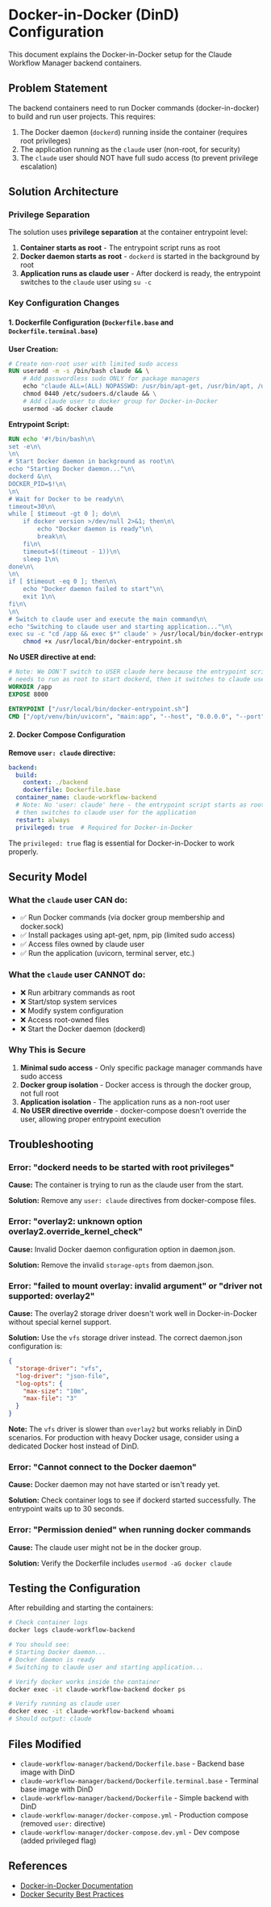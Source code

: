 # Docker-in-Docker (DinD) Configuration

This document explains the Docker-in-Docker setup for the Claude Workflow Manager backend containers.

## Problem Statement

The backend containers need to run Docker commands (docker-in-docker) to build and run user projects. This requires:
1. The Docker daemon (`dockerd`) running inside the container (requires root privileges)
2. The application running as the `claude` user (non-root, for security)
3. The `claude` user should NOT have full sudo access (to prevent privilege escalation)

## Solution Architecture

### Privilege Separation

The solution uses **privilege separation** at the container entrypoint level:

1. **Container starts as root** - The entrypoint script runs as root
2. **Docker daemon starts as root** - `dockerd` is started in the background by root
3. **Application runs as claude user** - After dockerd is ready, the entrypoint switches to the `claude` user using `su -c`

### Key Configuration Changes

#### 1. Dockerfile Configuration (`Dockerfile.base` and `Dockerfile.terminal.base`)

**User Creation:**
```dockerfile
# Create non-root user with limited sudo access
RUN useradd -m -s /bin/bash claude && \
    # Add passwordless sudo ONLY for package managers
    echo "claude ALL=(ALL) NOPASSWD: /usr/bin/apt-get, /usr/bin/apt, /usr/bin/dpkg, /usr/bin/npm, /usr/bin/pip, /usr/bin/pip3" > /etc/sudoers.d/claude && \
    chmod 0440 /etc/sudoers.d/claude && \
    # Add claude user to docker group for Docker-in-Docker
    usermod -aG docker claude
```

**Entrypoint Script:**
```dockerfile
RUN echo '#!/bin/bash\n\
set -e\n\
\n\
# Start Docker daemon in background as root\n\
echo "Starting Docker daemon..."\n\
dockerd &\n\
DOCKER_PID=$!\n\
\n\
# Wait for Docker to be ready\n\
timeout=30\n\
while [ $timeout -gt 0 ]; do\n\
    if docker version >/dev/null 2>&1; then\n\
        echo "Docker daemon is ready"\n\
        break\n\
    fi\n\
    timeout=$((timeout - 1))\n\
    sleep 1\n\
done\n\
\n\
if [ $timeout -eq 0 ]; then\n\
    echo "Docker daemon failed to start"\n\
    exit 1\n\
fi\n\
\n\
# Switch to claude user and execute the main command\n\
echo "Switching to claude user and starting application..."\n\
exec su -c "cd /app && exec $*" claude' > /usr/local/bin/docker-entrypoint.sh && \
    chmod +x /usr/local/bin/docker-entrypoint.sh
```

**No USER directive at end:**
```dockerfile
# Note: We DON'T switch to USER claude here because the entrypoint script
# needs to run as root to start dockerd, then it switches to claude user
WORKDIR /app
EXPOSE 8000

ENTRYPOINT ["/usr/local/bin/docker-entrypoint.sh"]
CMD ["/opt/venv/bin/uvicorn", "main:app", "--host", "0.0.0.0", "--port", "8000", "--reload"]
```

#### 2. Docker Compose Configuration

**Remove `user: claude` directive:**
```yaml
backend:
  build:
    context: ./backend
    dockerfile: Dockerfile.base
  container_name: claude-workflow-backend
  # Note: No 'user: claude' here - the entrypoint script starts as root to run dockerd,
  # then switches to claude user for the application
  restart: always
  privileged: true  # Required for Docker-in-Docker
```

The `privileged: true` flag is essential for Docker-in-Docker to work properly.

## Security Model

### What the `claude` user CAN do:
- ✅ Run Docker commands (via docker group membership and docker.sock)
- ✅ Install packages using apt-get, npm, pip (limited sudo access)
- ✅ Access files owned by claude user
- ✅ Run the application (uvicorn, terminal server, etc.)

### What the `claude` user CANNOT do:
- ❌ Run arbitrary commands as root
- ❌ Start/stop system services
- ❌ Modify system configuration
- ❌ Access root-owned files
- ❌ Start the Docker daemon (dockerd)

### Why This is Secure

1. **Minimal sudo access** - Only specific package manager commands have sudo access
2. **Docker group isolation** - Docker access is through the docker group, not full root
3. **Application isolation** - The application runs as a non-root user
4. **No USER directive override** - docker-compose doesn't override the user, allowing proper entrypoint execution

## Troubleshooting

### Error: "dockerd needs to be started with root privileges"

**Cause:** The container is trying to run as the claude user from the start.

**Solution:** Remove any `user: claude` directives from docker-compose files.

### Error: "overlay2: unknown option overlay2.override_kernel_check"

**Cause:** Invalid Docker daemon configuration option in daemon.json.

**Solution:** Remove the invalid `storage-opts` from daemon.json.

### Error: "failed to mount overlay: invalid argument" or "driver not supported: overlay2"

**Cause:** The overlay2 storage driver doesn't work well in Docker-in-Docker without special kernel support.

**Solution:** Use the `vfs` storage driver instead. The correct daemon.json configuration is:
```json
{
  "storage-driver": "vfs",
  "log-driver": "json-file",
  "log-opts": {
    "max-size": "10m",
    "max-file": "3"
  }
}
```

**Note:** The `vfs` driver is slower than `overlay2` but works reliably in DinD scenarios. For production with heavy Docker usage, consider using a dedicated Docker host instead of DinD.

### Error: "Cannot connect to the Docker daemon"

**Cause:** Docker daemon may not have started or isn't ready yet.

**Solution:** Check container logs to see if dockerd started successfully. The entrypoint waits up to 30 seconds.

### Error: "Permission denied" when running docker commands

**Cause:** The claude user might not be in the docker group.

**Solution:** Verify the Dockerfile includes `usermod -aG docker claude`

## Testing the Configuration

After rebuilding and starting the containers:

```bash
# Check container logs
docker logs claude-workflow-backend

# You should see:
# Starting Docker daemon...
# Docker daemon is ready
# Switching to claude user and starting application...

# Verify docker works inside the container
docker exec -it claude-workflow-backend docker ps

# Verify running as claude user
docker exec -it claude-workflow-backend whoami
# Should output: claude
```

## Files Modified

- `claude-workflow-manager/backend/Dockerfile.base` - Backend base image with DinD
- `claude-workflow-manager/backend/Dockerfile.terminal.base` - Terminal base image with DinD
- `claude-workflow-manager/backend/Dockerfile` - Simple backend with DinD
- `claude-workflow-manager/docker-compose.yml` - Production compose (removed `user:` directive)
- `claude-workflow-manager/docker-compose.dev.yml` - Dev compose (added privileged flag)

## References

- [Docker-in-Docker Documentation](https://docs.docker.com/go/rootless/)
- [Docker Security Best Practices](https://docs.docker.com/engine/security/)

